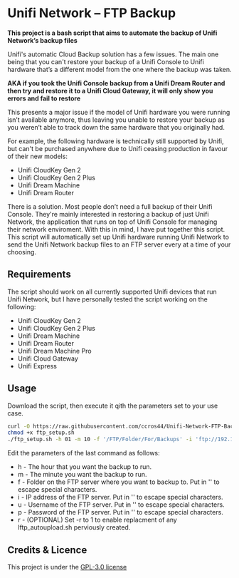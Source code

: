 # Unifi Network – FTP Backup

**This project is a bash script that aims to automate the backup of Unifi Network’s backup files**

Unifi's automatic Cloud Backup solution has a few issues. The main one being that you can't restore your backup of a Unifi Console to Unifi hardware that’s a different model from the one where the backup was taken.

**AKA if you took the Unifi Console backup from a Unifi Dream Router and then try and restore it to a Unifi Cloud Gateway, it will only show you errors and fail to restore**

This presents a major issue if the model of Unifi hardware you were running isn’t available anymore, thus leaving you unable to restore your backup as you weren’t able to track down the same hardware that you originally had.

For example, the following hardware is technically still supported by Unifi, but can't be purchased anywhere due to Unifi ceasing production in favour of their new models:
 - Unifi CloudKey Gen 2
 - Unifi CloudKey Gen 2 Plus
 - Unifi Dream Machine
 - Unifi Dream Router

There is a solution. Most people don’t need a full backup of their Unifi Console. They're mainly interested in restoring a backup of just Unifi Network, the application that runs on top of Unifi Console for managing their network enviroment. With this in mind, I have put together this script. This script will automatically set up Unifi hardware running Unifi Network to send the Unifi Network backup files to an FTP server every  at a time of your choosing.

## Requirements

The script should work on all currently supported Unifi devices that run Unifi Network, but I have personally tested the script working on the following:
 - Unifi CloudKey Gen 2
 - Unifi CloudKey Gen 2 Plus
 - Unifi Dream Machine
 - Unifi Dream Router
 - Unifi Dream Machine Pro
 - Unifi Cloud Gateway
 - Unifi Express
 
 ## Usage 

Download the script, then execute it qith the parameters set to your use case.

```bash
curl -O https://raw.githubusercontent.com/ccros44/Unifi-Network-FTP-Backup/refs/heads/main/ftp_setup.sh
chmod +x ftp_setup.sh
./ftp_setup.sh -h 01 -m 10 -f '/FTP/Folder/For/Backups' -i 'ftp://192.168.0.1:21' -u 'admin' -p 'admin' -r 1
```

Edit the parameters of the last command as follows:
 - h - The hour that you want the backup to run.
 - m - The minute you want the backup to run.
 - f - Folder on the FTP server where you want to backup to. Put in '' to escape special characters.
 - i - IP address of the FTP server. Put in '' to escape special characters.
 - u - Username of the FTP server. Put in '' to escape special characters.
 - p - Password of the FTP server. Put in '' to escape special characters.
 - r - (OPTIONAL) Set -r to 1 to enable replacment of any lftp_autoupload.sh perviously created.

## Credits & Licence

This project is under the [GPL-3.0 license](https://raw.githubusercontent.com/ccros44/Unifi-Network-FTP-Backup/refs/heads/main/LICENSE)
